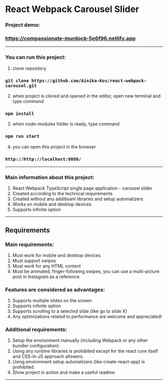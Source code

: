 # React Webpack Carousel Slider

### Project demo:
### https://compassionate-murdock-5e6f96.netlify.app

---

### You can run this project:
1. clone repository
### `git clone https://github.com/Ainika-Kos/react-webpack-carousel.git`
2. when project is cloned and opened in the editor, open new terminal and type command
### `npm install`
3. when node-modules folder is ready, type command
### `npm run start`
4. you can open this project in the browser
### `http://http://localhost:8080/`

---

### Main information about this project:
1. React Webpack TypeScript single page application - carousel slider
2. Created according to the technical requirements
3. Created without any additioanl libraries and setup automatizers
4. Works on mobile and desktop devices
5. Supports infinite option

---

## Requirements

### Main requirements:
1. Must work for mobile and desktop devices
2. Must support swipes
3. Must work for any HTML content
4. Must be animated, finger-following swipes, you can use a multi-picture post in Instagram as a reference.

### Features are considered as advantages:
1. Supports multiple slides on the screen
2. Supports infinite option
3. Supports scrolling to a selected slide (like go to slide X)
4. Any optimizations related to performance are welcome and appreciated!

### Additional requirements:
1. Setup the environment manually (including Webpack or any other bundler configuration).
2. Using any runtime libraries is prohibited except for the react core itself and CSS-in-JS approach allowers.
3. Using environment setup automatizers (like create-react-app) is prohibited.
4. Show project in action and make a useful readme.

---


